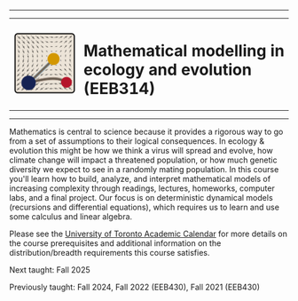 <hr>
<center>
<table style="border: none;">
	<td style="border: none;">
		<img style="width: 10vh;" src='images/favicon.svg'></img>
	</td>
	<td style="border: none;">
		<h1>Mathematical modelling in ecology and evolution (EEB314)</h1>
	</td>
</table>
</center>
<hr>

Mathematics is central to science because it provides a rigorous way to go from a set of assumptions to their logical consequences. In ecology & evolution this might be how we think a virus will spread and evolve, how climate change will impact a threatened population, or how much genetic diversity we expect to see in a randomly mating population. In this course you'll learn how to build, analyze, and interpret mathematical models of increasing complexity through readings, lectures, homeworks, computer labs, and a final project. Our focus is on deterministic dynamical models (recursions and differential equations), which requires us to learn and use some calculus and linear algebra.

Please see the [University of Toronto Academic Calendar](https://artsci.calendar.utoronto.ca/course/eeb314h1) for more details on the course prerequisites and additional information on the distribution/breadth requirements this course satisfies.

Next taught: Fall 2025

Previously taught: Fall 2024, Fall 2022 (EEB430), Fall 2021 (EEB430)

